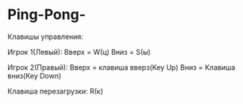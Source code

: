 # Ping-Pong-

Клавишы управления:

Игрок 1(Левый):
Вверх = W(ц)
Вниз = S(ы)

Игрок 2(Правый):
Вверх = клавиша вверз(Key Up)
Вниз = Клавиша вниз(Key Down)

Клавиша перезагрузки: R(к)
